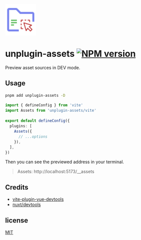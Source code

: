 <img src="https://raw.githubusercontent.com/zyyv/unplugin-assets/main/packages/client/public/logo.svg" style="width:100px;" />

# unplugin-assets [![NPM version](https://img.shields.io/npm/v/unplugin-assets?color=a1b858&label=)](https://www.npmjs.com/package/unplugin-assets)

Preview asset sources in DEV mode.

## Usage

```bash
pnpm add unplugin-assets -D
```

```ts
import { defineConfig } from 'vite'
import Assets from 'unplugin-assets/vite'

export default defineConfig({
  plugins: [
    Assets({
      // ...options
    }),
  ],
})
```

Then you can see the previewed address in your terminal.

> Assets: http://localhost:5173/__assets

## Credits

- [vite-plugin-vue-devtools](https://github.com/webfansplz/vite-plugin-vue-devtools)
- [nuxt/devtools](https://github.com/nuxt/devtools)

## license

[MIT](./LICENSE)

